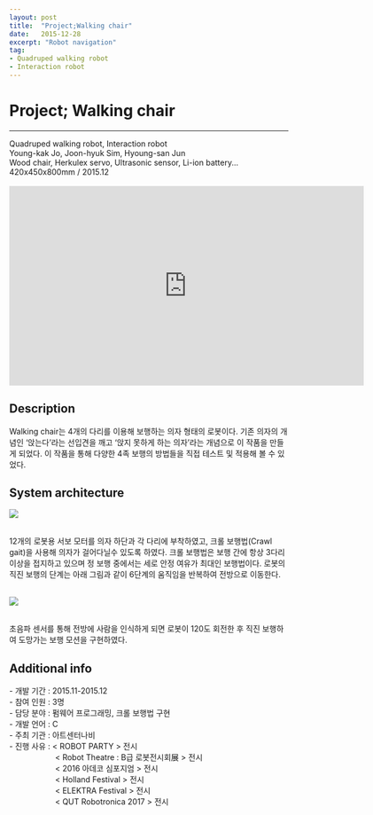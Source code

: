 ```yaml
---
layout: post
title:  "Project;Walking chair"
date:   2015-12-28
excerpt: "Robot navigation"
tag:
- Quadruped walking robot
- Interaction robot
---
```

<h1> Project; Walking chair</h1>
<hr />
Quadruped walking robot, Interaction robot<br />
Young-kak Jo, Joon-hyuk Sim, Hyoung-san Jun<br />
Wood chair, Herkulex servo, Ultrasonic sensor, Li-ion battery...<br />
420x450x800mm / 2015.12<br /><br />

<iframe width="640" height="360" src="https://www.youtube-nocookie.com/embed/iJSPOJzXKyk?controls=0&amp;showinfo=0" frameborder="0" allowfullscreen></iframe>

<h2> Description</h2>
     Walking chair는 4개의 다리를 이용해 보행하는 의자 형태의 로봇이다. 기존 의자의 개념인 ‘앉는다’라는 선입견을 깨고 ‘앉지 못하게 하는 의자’라는 개념으로 이 작품을 만들게 되었다. 이 작품을 통해 다양한 4족 보행의 방법들을 직접 테스트 및 적용해 볼 수 있었다.<br />

<h2> System architecture</h2>

<a href="{{ site.url }}/images/walkingchair_sys.png"><img src="{{ site.url }}/images/walkingchair_sys.png"></a> 

 <br /> 12개의 로봇용 서보 모터를 의자 하단과 각 다리에 부착하였고, 크롤 보행법(Crawl gait)을 사용해 의자가 걸어다닐수 있도록 하였다. 크롤 보행법은 보행 간에 항상 3다리 이상을 접지하고 있으며 정 보행 중에서는 세로 안정 여유가 최대인 보행법이다. 로봇의 직진 보행의 단계는 아래 그림과 같이 6단계의 움직임을 반복하여 전방으로 이동한다.<br /><br />

<a href="{{ site.url }}/images/walkingchair_gait.png"><img src="{{ site.url }}/images/walkingchair_gait.png"></a> 

 <br /> 초음파 센서를 통해 전방에 사람을 인식하게 되면 로봇이 120도 회전한 후 직진 보행하여 도망가는 보행 모션을 구현하였다.

<h2> Additional info</h2>
	- 개발 기간		:     2015.11-2015.12<br />
	- 참여 인원		:     3명<br />
	- 담당 분야		:     펌웨어 프로그래밍, 크롤 보행법 구현<br />
	- 개발 언어		:     C<br />
	- 주최 기관		:     아트센터나비<br />
	- 진행 사유		:     < ROBOT PARTY > 전시<br />
	&nbsp; &nbsp; &nbsp; &nbsp; &nbsp; &nbsp; &nbsp; &nbsp; &nbsp; &nbsp; &nbsp;< Robot Theatre : B급 로봇전시회展 > 전시<br /> 
	&nbsp; &nbsp; &nbsp; &nbsp; &nbsp; &nbsp; &nbsp; &nbsp; &nbsp; &nbsp; &nbsp;< 2016 아데코 심포지엄 > 전시<br />
	&nbsp; &nbsp; &nbsp; &nbsp; &nbsp; &nbsp; &nbsp; &nbsp; &nbsp; &nbsp; &nbsp;< Holland Festival > 전시<br />     
	&nbsp; &nbsp; &nbsp; &nbsp; &nbsp; &nbsp; &nbsp; &nbsp; &nbsp; &nbsp; &nbsp;< ELEKTRA Festival > 전시 <br />
	&nbsp; &nbsp; &nbsp; &nbsp; &nbsp; &nbsp; &nbsp; &nbsp; &nbsp; &nbsp; &nbsp;< QUT Robotronica 2017 > 전시<br /><br />
